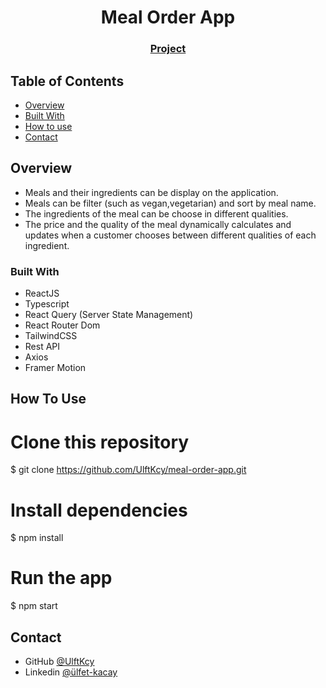 <h1 align="center">Meal Order App</h1>


<div align="center">
  <h3>
    <a href="https://mealorderappon.netlify.app/">
      Project
    </a>
  </h3>
</div>


<!-- TABLE OF CONTENTS -->

## Table of Contents

- [Overview](#overview)
- [Built With](#built-with)
- [How to use](#how-to-use)
- [Contact](#contact)

<!-- OVERVIEW -->

## Overview
- Meals and their ingredients can be display on the application.
- Meals can be  filter (such as  vegan,vegetarian) and sort by meal name.
- The ingredients of the meal can be choose in different qualities.
- The price and the quality of the meal dynamically calculates and updates when a customer chooses between different qualities of each ingredient.

### Built With

- ReactJS
- Typescript
- React Query (Server State Management)
- React Router Dom
- TailwindCSS
- Rest API
- Axios
- Framer Motion

## How To Use

# Clone this repository
$ git clone https://github.com/UlftKcy/meal-order-app.git
# Install dependencies
  $ npm install
# Run the app
  $ npm start

## Contact

- GitHub [@UlftKcy](https://github.com/UlftKcy)
- Linkedin [@ülfet-kacay](https://www.linkedin.com/in/ulfet-kacay/)
